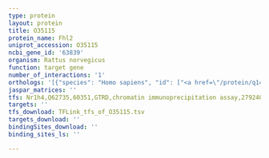 ```yaml
---
type: protein
layout: protein
title: O35115
protein_name: Fhl2
uniprot_accession: O35115
ncbi_gene_id: '63839'
organism: Rattus norvegicus
function: target gene
number_of_interactions: '1'
orthologs: '[{"species": "Homo sapiens", "id": ["<a href=\"/protein/q14192\">Q14192</a>"]}, {"species": "Danio rerio", "id": ["<a href=\"/protein/b0v234\">B0V234</a>", "<a href=\"/protein/q6azb7\">Q6AZB7</a>"]}, {"species": "Mus musculus", "id": ["<a href=\"/protein/o70433\">O70433</a>"]}, {"species": "Drosophila melanogaster", "id": ["<a href=\"/protein/q9vxc1\">Q9VXC1</a>"]}]'
jaspar_matrices: ''
tfs: Nr1h4,Q62735,60351,GTRD,chromatin immunoprecipitation assay,27924024%5Buid%5D,No
targets: ''
tfs_download: TFLink_tfs_of_O35115.tsv
targets_download: ''
bindingSites_download: ''
binding_sites_ls: ''

---
```

